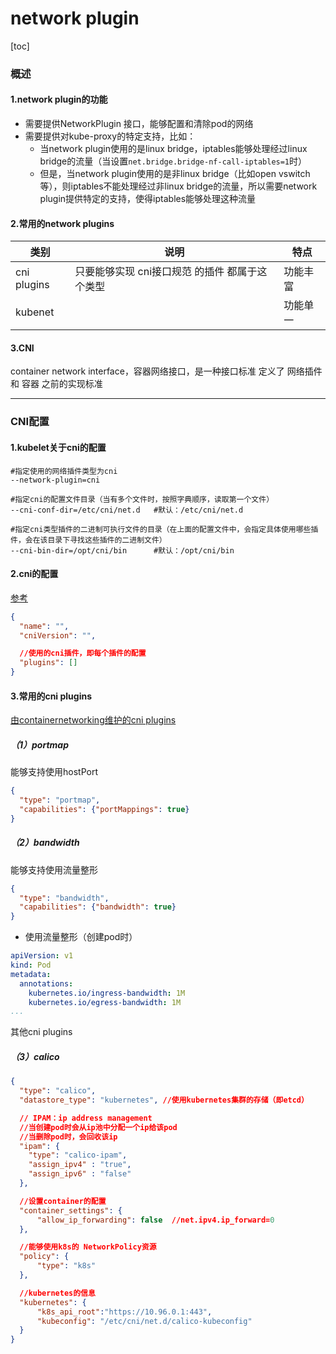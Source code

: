 # network plugin

[toc]

### 概述

#### 1.network plugin的功能
* 需要提供NetworkPlugin 接口，能够配置和清除pod的网络
* 需要提供对kube-proxy的特定支持，比如：
  * 当network plugin使用的是linux bridge，iptables能够处理经过linux bridge的流量（当设置`net.bridge.bridge-nf-call-iptables=1`时）
  * 但是，当network plugin使用的是非linux bridge（比如open vswitch等），则iptables不能处理经过非linux bridge的流量，所以需要network plugin提供特定的支持，使得iptables能够处理这种流量

#### 2.常用的network plugins
|类别|说明|特点|
|-|-|-|
|cni plugins|只要能够实现 cni接口规范 的插件 都属于这个类型|功能丰富|
|kubenet||功能单一|

#### 3.CNI
container network interface，容器网络接口，是一种接口标准
定义了 网络插件 和 容器 之前的实现标准

***

### CNI配置

#### 1.kubelet关于cni的配置
```shell
#指定使用的网络插件类型为cni
--network-plugin=cni

#指定cni的配置文件目录（当有多个文件时，按照字典顺序，读取第一个文件）
--cni-conf-dir=/etc/cni/net.d   #默认：/etc/cni/net.d

#指定cni类型插件的二进制可执行文件的目录（在上面的配置文件中，会指定具体使用哪些插件，会在该目录下寻找这些插件的二进制文件）
--cni-bin-dir=/opt/cni/bin      #默认：/opt/cni/bin
```

#### 2.cni的配置

[参考](https://github.com/containernetworking/cni/blob/master/SPEC.md)

```json
{
  "name": "",
  "cniVersion": "",

  //使用的cni插件，即每个插件的配置
  "plugins": []
}
```

#### 3.常用的cni plugins
[由containernetworking维护的cni plugins](https://github.com/containernetworking/plugins/tree/master/plugins/meta)

##### （1）portmap
能够支持使用hostPort
```json
{
  "type": "portmap",
  "capabilities": {"portMappings": true}
}
```

##### （2）bandwidth
能够支持使用流量整形
```json
{
  "type": "bandwidth",
  "capabilities": {"bandwidth": true}
}
```
* 使用流量整形（创建pod时）
```yaml
apiVersion: v1
kind: Pod
metadata:
  annotations:
    kubernetes.io/ingress-bandwidth: 1M
    kubernetes.io/egress-bandwidth: 1M
...
```

其他cni plugins

##### （3）calico
```json
{
  "type": "calico",
  "datastore_type": "kubernetes", //使用kubernetes集群的存储（即etcd）

  // IPAM：ip address management
  //当创建pod时会从ip池中分配一个ip给该pod
  //当删除pod时，会回收该ip
  "ipam": {
    "type": "calico-ipam",
    "assign_ipv4" : "true",
    "assign_ipv6" : "false"
  },

  //设置container的配置
  "container_settings": {
      "allow_ip_forwarding": false  //net.ipv4.ip_forward=0
  },

  //能够使用k8s的 NetworkPolicy资源
  "policy": {
      "type": "k8s"
  },

  //kubernetes的信息
  "kubernetes": {
      "k8s_api_root":"https://10.96.0.1:443",
      "kubeconfig": "/etc/cni/net.d/calico-kubeconfig"
  }
}
```
